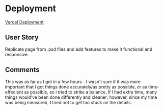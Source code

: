 # Deployment

[Vercel Deployment](https://sample-site-chi.vercel.app/)

## User Story

Replicate page from .psd files and add features to make it functional and responsive.

## Comments

This was as far as I got in a few hours - I wasn't sure if it was more important that I got things done accurately/as pretty as possible, or as time-effecient as possible, so I tried to strike a balance. If I had extra time, many things would've been done differently and cleaner; however, since my time was being measured, I tried not to get too stuck on the details.
